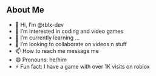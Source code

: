 ## About Me
- 👋 Hi, I’m @rblx-dev
- 👀 I’m interested in coding and video games
- 🌱 I’m currently learning ...
- 💞️ I’m looking to collaborate on videos n stuff
- 📫 How to reach me message me
- 😄 Pronouns: he/him
- ⚡ Fun fact: I have a game with over 1K visits on roblox

<!---
rblx-dev/rblx-dev is a ✨ special ✨ repository because its `README.md` (this file) appears on your GitHub profile.
You can click the Preview link to take a look at your changes.
--->
